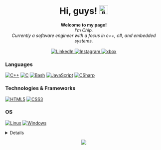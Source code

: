 <h1 align="center">Hi, guys! <img src="https://github.com/wervlad/wervlad/assets/24524555/766d336d-b87d-44ba-807c-c51de2bc6b4d" width="28px" alt="👋"></h1>

<p align="center">
    <b>Welcome to my page!</b><br>
    <i>
        I'm Chip.<br>
        Currently a software engineer with a focus in c++, c#, and embedded systems.<br>
    </i><br>
    <a href="https://www.linkedin.com/in/chipbrommer">
        <img src="https://img.shields.io/badge/LinkedIn-blue?style=flat-square&logo=linkedin" alt="LinkedIn">
    </a>
    <a href="https://www.instagram.com/chipbrommer">
        <img src="https://img.shields.io/badge/Instagram-E4405F?style=flat-squared&logo=instagram&logoColor=white" alt="Instagram">
    </a>
    <a href="https://account.xbox.com/en-us/profile?gamertag=chipy%20B">
        <img src="https://img.shields.io/badge/Xbox-107C10?style=flat-squared&logo=xbox&logoColor=white" alt="xbox">
    </a>
</p>

### Languages
[![C++](https://img.shields.io/badge/C%2B%2B-00599C?style=for-the-badge&logo=c%2B%2B&logoColor=white)](https://github.com/chipbrommer)
[![C](https://img.shields.io/badge/C-00599C?style=for-the-badge&logo=c&logoColor=white)](https://github.com/chipbrommer)
[![Bash](https://img.shields.io/badge/bash-black?style=for-the-badge&logo=gnu-bash&logoColor=white)](https://github.com/chipbrommer)
[![JavaScript](https://img.shields.io/badge/JavaScript-323330?style=for-the-badge&logo=javascript&logoColor=F7DF1E)](https://github.com/chipbrommer)
[![CSharp](https://img.shields.io/badge/C%23-239120?style=for-the-badge&logo=c-sharp&logoColor=white)](https://github.com/chipbrommer)

### Technologies & Frameworks
[![HTML5](https://img.shields.io/badge/HTML5-E34F26?style=for-the-badge&logo=html5&logoColor=white)](https://github.com/chipbrommer)
[![CSS3](https://img.shields.io/badge/CSS3-1572B6?style=for-the-badge&logo=css3&logoColor=white)](https://github.com/chipbrommer)

### OS
[![Linux](https://img.shields.io/badge/linux-gray?style=for-the-badge&logo=Linux)](https://github.com/chipbrommer)
[![Windows](https://img.shields.io/badge/Windows-blue?style=for-the-badge&logo=Windows)](https://github.com/chipbrommer)

<details>
<p align="center">
  <a href="https://github.com/chipbrommer">
    <img src="http://github-profile-summary-cards.vercel.app/api/cards/profile-details?username=chipbrommer&theme=transparent" />
  </a>
  <a href="https://github.com/chipbrommer">
    <img src="https://github-readme-streak-stats.herokuapp.com/?user=chipbrommer&hide_border=true&card_width=338&theme=transparent" />
  </a>
  <a href="https://github.com/chipbrommer">
    <img src="http://github-profile-summary-cards.vercel.app/api/cards/stats?username=chipbrommer&theme=transparent" />
  </a>
  <a href="https://github.com/chipbrommer">
    <img src="https://github-readme-stats.vercel.app/api/top-langs/?username=chipbrommer&langs_count=10&exclude_repo=&hide=jupyter%20notebook,vim%20script,cmake,makefile,batchfile,emacs%20lisp,css,html&layout=default&card_width=699&hide_border=true&theme=transparent" />
  </a>
</p>
</details>

<p align="center">
  <a href="https://github.com/chipbrommer">
    <img src="https://komarev.com/ghpvc/?username=chipbrommer&color=red&style=flat)" />
  </a>
</p>
<!--

- 🔭 I’m currently working on ...
- 🌱 I’m currently learning ...
- 👯 I’m looking to collaborate on ...
- 🤔 I’m looking for help with ...
- 💬 Ask me about ...
- 📫 How to reach me: ...
- 😄 Pronouns: ...
- ⚡ Fun fact: ...
-->
